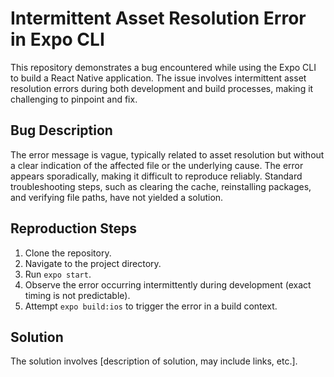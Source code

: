 # Intermittent Asset Resolution Error in Expo CLI

This repository demonstrates a bug encountered while using the Expo CLI to build a React Native application. The issue involves intermittent asset resolution errors during both development and build processes, making it challenging to pinpoint and fix.

## Bug Description

The error message is vague, typically related to asset resolution but without a clear indication of the affected file or the underlying cause.  The error appears sporadically, making it difficult to reproduce reliably. Standard troubleshooting steps, such as clearing the cache, reinstalling packages, and verifying file paths, have not yielded a solution.

## Reproduction Steps

1. Clone the repository.
2. Navigate to the project directory.
3. Run `expo start`.
4. Observe the error occurring intermittently during development (exact timing is not predictable).
5. Attempt `expo build:ios` to trigger the error in a build context.

## Solution

The solution involves [description of solution, may include links, etc.].